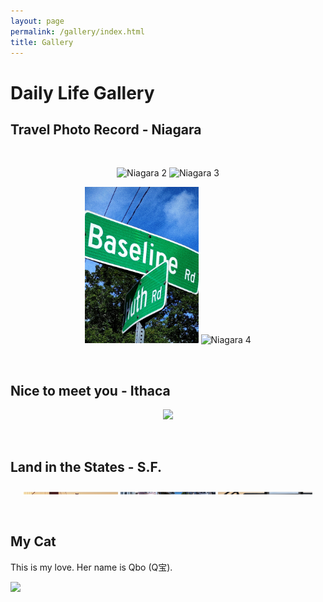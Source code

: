 ```yaml
---
layout: page
permalink: /gallery/index.html
title: Gallery
---
```


# Daily Life Gallery

## Travel Photo Record - Niagara

<br>

<p align="center">   
    <img src="/images/gallery/niagara2.jpg" alt="Niagara 2" width="45%" height="250px" style="object-fit: cover;"/>   
    <img src="/images/gallery/niagara3.jpg" alt="Niagara 3" width="46%" height="250px" style="object-fit: cover;"/> 
</p>

<p align="center">   
    <img src="/images/gallery/niagara1.jpg" alt="Niagara 1" width="36%" height="250px" style="object-fit: cover;"/>   
    <img src="/images/gallery/niagara4.jpg" alt="Niagara 4" width="55%" height="250px" style="object-fit: cover;"/>   
</p>

<br>

## Nice to meet you - Ithaca

<p align="center">
<img src="/images/gallery/ithaca.jpg" width="80%" style="object-fit: cover;"/>
</p>

<br>


## Land in the States - S.F.

<p align="center">   
    <img src="/images/gallery/la1.jpg" alt="LA 1" width="30%" height="4cm" style="object-fit: cover;"/>   
    <img src="/images/gallery/la2.jpg" alt="LA 2" width="30%" height="4cm" style="object-fit: cover;"/> 
    <img src="/images/gallery/la3.jpg" alt="LA 3" width="30%" height="4cm" style="object-fit: cover;"/> 
</p>

<br>

## My Cat

This is my love. Her name is Qbo (Q宝).

<div>
<img src="/images/cat.JPG">
</div>
